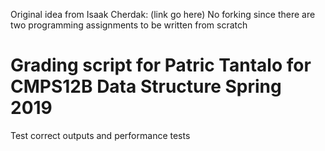 Original idea from Isaak Cherdak: (link go here)
No forking since there are two programming assignments to be written from
scratch

# Grading script for Patric Tantalo for CMPS12B Data Structure Spring 2019

Test correct outputs and performance tests
